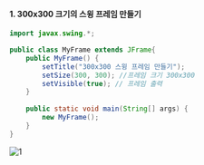#### 1. 300x300 크기의 스윙 프레임 만들기

```java
import javax.swing.*;

public class MyFrame extends JFrame{
	public MyFrame() {
		setTitle("300x300 스윙 프레임 만들기"); 
		setSize(300, 300); //프레임 크기 300x300
		setVisible(true); // 프레임 출력
	}
	
	public static void main(String[] args) {
		new MyFrame();
	}
}
```
![1](https://user-images.githubusercontent.com/66901172/91925216-83380380-ed0f-11ea-95f2-1c684767bb20.PNG)
